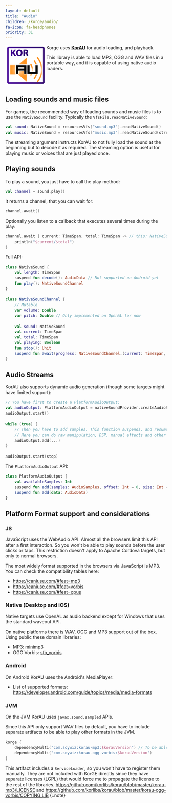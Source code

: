 ```yaml
---
layout: default
title: "Audio"
children: /korge/audio/
fa-icon: fa-headphones
priority: 31
---
```


<img src="/i/logos/korau.png" style="float:left;" />

Korge uses **[KorAU](https://github.com/soywiz/korau)** for audio loading,
and playback.

This library is able to load MP3, OGG and WAV files in a portable way,
and it is capable of using native audio loaders.

<div style="clear: both;"></div>

## Loading sounds and music files

For games, the recommended way of loading sounds and music files is to use the `NativeSound` facility. Typically the `VfsFile.readNativeSound`:

```kotlin
val sound: NativeSound = resourcesVfs["sound.mp3"].readNativeSound()
val music: NativeSound = resourcesVfs["music.mp3"].readNativeSound(streaming = true)
```

The streaming argument instructs KorAU to not fully load the sound at the beginning but to decode it as required.
The streaming option is useful for playing music or voices that are just played once.  

## Playing sounds

To play a sound, you just have to call the play method:

```kotlin
val channel = sound.play()
```

It returns a channel, that you can wait for:

```kotlin
channel.await()
```

Optionally you listen to a callback that executes several times during the play:

```kotlin
channel.await { current: TimeSpan, total: TimeSpan -> // this: NativeSoundChannel
    println("$current/$total")
}
```

Full API:

```kotlin
class NativeSound {
	val length: TimeSpan
	suspend fun decode(): AudioData // Not supported on Android yet
	fun play(): NativeSoundChannel
}

class NativeSoundChannel {
    // Mutable
	var volume: Double
	var pitch: Double // Only implemented on OpenAL for now

    val sound: NativeSound
	val current: TimeSpan
	val total: TimeSpan
	val playing: Boolean
	fun stop(): Unit
    suspend fun await(progress: NativeSoundChannel.(current: TimeSpan, total: TimeSpan) -> Unit = { current, total -> })
}
```

## Audio Streams

KorAU also supports dynamic audio generation (though some targets might have limited support):

```kotlin
// You have first to create a PlatformAudioOutput:
val audioOutput: PlatformAudioOutput = nativeSoundProvider.createAudioStream(freq = 44100)
audioOutput.start()

while (true) {
    // Then you have to add samples. This function suspends, and resumes when it needs more data so it can play the data continuously. 
    // Here you can do raw manipulation, DSP, manual effects and other stuff.
    audioOutput.add(...)
}

audioOutput.start(stop)
```

The `PlatformAudioOutput` API:

```kotlin
class PlatformAudioOutput {
	val availableSamples: Int
	suspend fun add(samples: AudioSamples, offset: Int = 0, size: Int = samples.totalSamples)
	suspend fun add(data: AudioData)
}
```


## Platform Format support and considerations

### JS

JavaScript uses the WebAudio API. Almost all the browsers limit this API after a first interaction.
So you won't be able to play sounds before the user clicks or taps.
This restriction doesn't apply to Apache Cordova targets, but only to normal browsers.

The most widely format supported in the browsers via JavaScript is MP3. You can check the compatibility tables here:

* <https://caniuse.com/#feat=mp3>
* <https://caniuse.com/#feat=vorbis>
* <https://caniuse.com/#feat=opus>

### Native (Desktop and iOS)

Native targets use OpenAL as audio backend except for Windows that uses the standard waveout API.  

On native platforms there is WAV, OGG and MP3 support out of the box. Using public these domain libraries:

* MP3: [minimp3](https://github.com/lieff/minimp3)
* OGG Vorbis: [stb_vorbis](https://github.com/nothings/stb/blob/master/stb_vorbis.c)

### Android

On Android KorAU uses the Android's MediaPlayer:

* List of supported formats: <https://developer.android.com/guide/topics/media/media-formats>

### JVM

On the JVM KorAU uses `javax.sound.sampled` APIs.

Since this API only support WAV files by default, you have to include separate artifacts to be able to play other formats
in the JVM.

```kotlin
korge {
	dependencyMulti("com.soywiz:korau-mp3:$korauVersion") // To be able to play mp3
	dependencyMulti("com.soywiz:korau-ogg-vorbis:$korauVersion")
}
```

This artifact includes a `ServiceLoader`, so you won't have to register them manually.
They are not included with KorGE directly since they have separate licenses (LGPL) that would force
me to propagate the license to the rest of the libraries.
<https://github.com/korlibs/korau/blob/master/korau-mp3/LICENSE> and
<https://github.com/korlibs/korau/blob/master/korau-ogg-vorbis/COPYING.LIB>
{:.note}
